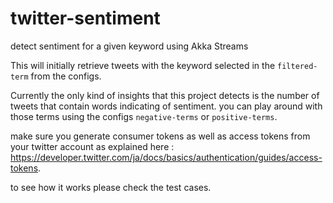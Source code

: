 # twitter-sentiment

detect sentiment for a given keyword using Akka Streams

This will initially retrieve tweets with the keyword selected in the `filtered-term` from the configs.

Currently the only kind of insights that this project detects is the number of tweets that contain words indicating of sentiment.
you can play around with those terms using the configs `negative-terms` or `positive-terms`.

make sure you generate consumer tokens as well as access tokens from your twitter account 
as explained here : https://developer.twitter.com/ja/docs/basics/authentication/guides/access-tokens.

to see how it works please check the test cases.
